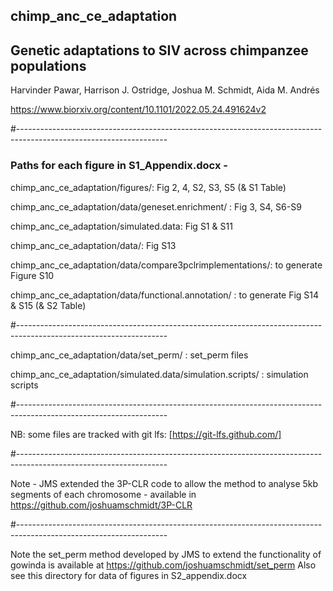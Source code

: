 ## chimp_anc_ce_adaptation

## Genetic adaptations to SIV across chimpanzee populations

Harvinder Pawar, Harrison J. Ostridge, Joshua M. Schmidt, Aida M. Andrés

https://www.biorxiv.org/content/10.1101/2022.05.24.491624v2

#-------------------------------------------------------------------------------------------------------------------

### Paths for each figure in S1_Appendix.docx -

chimp_anc_ce_adaptation/figures/: Fig 2, 4, S2, S3, S5 (& S1 Table)

chimp_anc_ce_adaptation/data/geneset.enrichment/ : Fig 3, S4, S6-S9

chimp_anc_ce_adaptation/simulated.data: Fig S1 & S11

chimp_anc_ce_adaptation/data/: Fig S13

chimp_anc_ce_adaptation/data/compare3pclrimplementations/: to generate Figure S10

chimp_anc_ce_adaptation/data/functional.annotation/ : to generate Fig S14 & S15 (& S2 Table)

#-------------------------------------------------------------------------------------------------------------------

chimp_anc_ce_adaptation/data/set_perm/ : set_perm files

chimp_anc_ce_adaptation/simulated.data/simulation.scripts/ : simulation scripts

#-------------------------------------------------------------------------------------------------------------------

NB: some files are tracked with git lfs:
[https://git-lfs.github.com/]

#-------------------------------------------------------------------------------------------------------------------

Note - JMS extended the 3P-CLR code to allow the method to analyse 5kb segments of each chromosome - available in https://github.com/joshuamschmidt/3P-CLR 

#-------------------------------------------------------------------------------------------------------------------

Note the set_perm method developed by JMS to extend the functionality of gowinda is available at https://github.com/joshuamschmidt/set_perm
Also see this directory for data of figures in S2_appendix.docx
